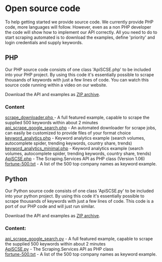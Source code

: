 Open source code
================
To help getting started we provide source code. We currently provide PHP code, more languages will follow. However, even as a non PHP developer the code will show how to implement our API correctly. All you need to do to start scraping automated is to download the examples, define 'priority' and login credentials and supply keywords.

## PHP
Our PHP source code consists of one class 'ApiSCSE.php' to be included into your PHP project. By using this code it's essentially possible to scrape thousands of keywords with just a few lines of code. You can watch this source code running within a video on our website.

Download the API and examples as [ZIP archive](/source_code/php/php.zip).

### Content
[scrape_downloader.php](source_code/php/scrape_downloader.php "automated downloader")[ ](source_code/php/scrape_downloader.php "automated downloader")\- A full featured example, capable to scrape the supplied 500 keywords within about 2 minutes  
[api\_scrape\_google_search.php](https://scraping.services/source_code/php/api_scrape_google_search.php) - An automated downloader for scrape jobs, can easily be customized to provide files of your format choice  
[keyword_analytics.php](source_code/php/keyword_analytics.php) \- Keyword analytics example (search volumes, autocomplete spider, trending keywords, country share, trends)  
[keyword\_analytics\_minimal.php](https://scraping.services/source_code/php/keyword_analytics_minimal.php) \- Keyword analytics example (search volumes, autocomplete spider, trending keywords, country share, trends)  
[ApiSCSE.php](https://scraping.services/source_code/php/ApiSCSE.php) \- The Scraping.Services API as PHP class (Version 1.06)  
[fortune-500.txt](https://scraping.services/source_code/php/fortune-500.txt) \- A list of the 500 top company names as keyword example.  

## Python
Our Python source code consists of one class 'ApiSCSE.py' to be included into your python project. By using this code it's essentially possible to scrape thousands of keywords with just a few lines of code. This code is a port of our PHP code and will just run similar.

Download the API and examples as [ZIP archive](source_code/python/python.zip).

### Content:
[api\_scrape\_google_search.py](source_code/python/api_scrape_google_search.py) \- A full featured example, capable to scrape the supplied 500 keywords within about 2 minutes  
[ApiSCSE.py](source_code/python/ApiSCSE.py) \- The Scraping.Services API as PHP class  
[fortune-500.txt](source_code/python/fortune-500.txt) \- A list of the 500 top company names as keyword example.